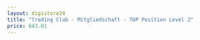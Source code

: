 ```yaml
---
layout: digistore24
title: "Trading Club - Mitgliedschaft - TOP Position Level 2"
price: 643.01
---
```

